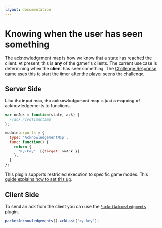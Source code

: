 ```yaml
---
layout: documentation
---
```


# Knowing when the user has seen something
The acknowledgement map is how we know that a state has reached the client. At present, this is **any** of the gamer's clients. The current use case is determining when the **client** has seen something. The [Challenge:Response](https://github.com/distributedlife/challenge-response/) game uses this to start the timer after the player seens the challenge.

## Server Side
Like the input map, the acknowledgement map is just a mapping of acknowledgements to functions.

~~~javascript
var onAck = function(state, ack) {
  //ack.rcvdTimestamp
};

module.exports = {
  type: 'AcknowledgementMap',
  func: function() {
    return {
      'my-key': [{target: onAck }]
    };
  }
};
~~~

This plugin supports restricted execution to specific game modes. This [guide explains how to set this up](/website/docs/guides/restricted-execution.html).

## Client Side
To send an ack from the client you can use the [`PacketAcknowledgments`](/website/docs/api/ensemblejs-client/latest/PacketAcknowledgements.html) plugin.

~~~javascript
packetAcknowledgements().ackLast('my-key');
~~~
